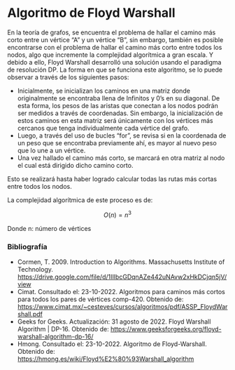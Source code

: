# Algoritmo de Floyd Warshall
En la teoría de grafos, se encuentra el problema de hallar el camino más corto entre un vértice “A” y un vértice “B”, sin embargo, también es posible encontrarse con el problema de hallar el camino más corto entre todos los nodos, algo que incremente la complejidad algorítmica a gran escala. Y debido a ello, Floyd Warshall desarrolló una solución usando el paradigma de resolución DP.
La forma en que se funciona este algoritmo, se lo puede observar a través de los siguientes pasos:

*	Inicialmente, se inicializan los caminos en una matriz donde originalmente se encontraba llena de Infinitos y 0’s en su diagonal. De esta forma, los pesos de las aristas que conectan a los nodos podrán ser medidos a través de coordenadas. Sin embargo, la inicialización de estos caminos en esta matriz será únicamente con los vértices más cercanos que tenga individualmente cada vértice del grafo.
*	Luego, a través del uso de bucles “for”, se revisa si en la coordenada de un peso que se encontraba previamente ahí, es mayor al nuevo peso que lo une a un vértice.
*	Una vez hallado el camino más corto, se marcará en otra matriz al nodo el cual está dirigido dicho camino corto.

Esto se realizará hasta haber logrado calcular todas las rutas más cortas entre todos los nodos.

La complejidad algorítmica de este proceso es de:

$$ O(n) = n^3 $$

Donde n: número de vértices

### Bibliografía
*	Cormen, T. 2009. Introduction to Algorithms. Massachusetts Institute of Technology. https://drive.google.com/file/d/1IlIbcGDqnAZe442uNAvw2xHkDCjqn5jV/view
*	Cimat. Consultado el: 23-10-2022. Algoritmos para caminos más cortos para todos los pares de vértices comp-420. Obtenido de: https://www.cimat.mx/~cesteves/cursos/algoritmos/pdf/ASSP_FloydWarshall.pdf
*	Geeks for Geeks. Actualización: 31 agosto de 2022. Floyd Warshall Algorithm | DP-16. Obtenido de: https://www.geeksforgeeks.org/floyd-warshall-algorithm-dp-16/
*	Hmong. Consultado el: 23-10-2022. Algoritmo de Floyd-Warshall. Obtenido de: https://hmong.es/wiki/Floyd%E2%80%93Warshall_algorithm
